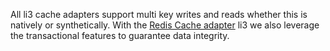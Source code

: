 All li3 cache adapters support multi key writes and reads whether this
is natively or synthetically. With the [Redis Cache adapter](/docs/lithium/storage/cache/adapter/Redis) li3 we also
leverage the transactional features to guarantee data integrity.

